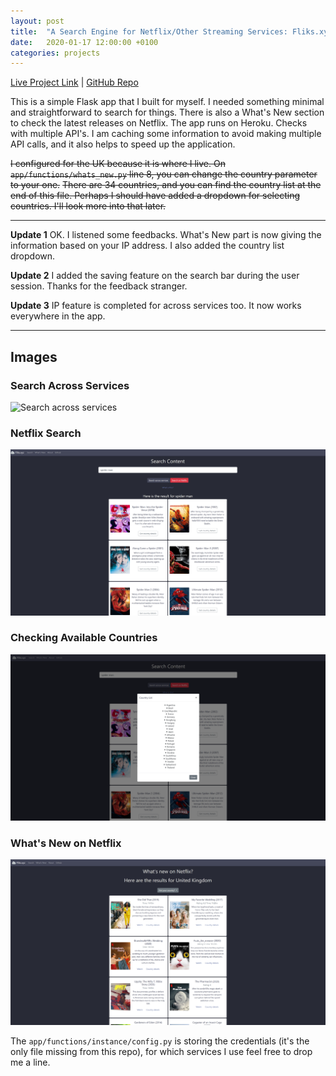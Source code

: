 ```yaml
---
layout: post
title:  "A Search Engine for Netflix/Other Streaming Services: Fliks.xyz"
date:   2020-01-17 12:00:00 +0100
categories: projects
---
```

[Live Project Link](https://www.fliks.xyz/) |
[GitHub Repo](https://github.com/gokhj/Fliks.XYZ)

This is a simple Flask app that I built for myself. I needed something minimal and straightforward to search for things.
There is also a What's New section to check the latest releases on Netflix. 
The app runs on Heroku. Checks with multiple API's.
I am caching some information to avoid making multiple API calls, and it also helps to speed up the application.

~~I configured for the UK because it is where I live.
On ```app/functions/whats_new.py``` line 8, you can change the country parameter to your one.~~
~~There are 34 countries, and you can find the country list at the end of this file.
Perhaps I should have added a dropdown for selecting countries. I'll look more into that later.~~

---

**Update 1**
OK. I listened some feedbacks. What's New part is now giving the information based on your IP address. I also added the country list dropdown.

**Update 2**
I added the saving feature on the search bar during the user session. Thanks for the feedback stranger.

**Update 3**
IP feature is completed for across services too. It now works everywhere in the app.

---

## Images

### Search Across Services
![Search across services](/assets/fliks/eZSKfRJ.png)

### Netflix Search
![Netflix search](/assets/fliks/hsjwgf0.png)

### Checking Available Countries
![Available countries](/assets/fliks/hnz60F2.png)

### What's New on Netflix
![New on Netflix](/assets/fliks/1G6QNva.png)

The ```app/functions/instance/config.py``` is storing the credentials (it's the only file missing from this repo), for which services I use feel free to drop me a line.